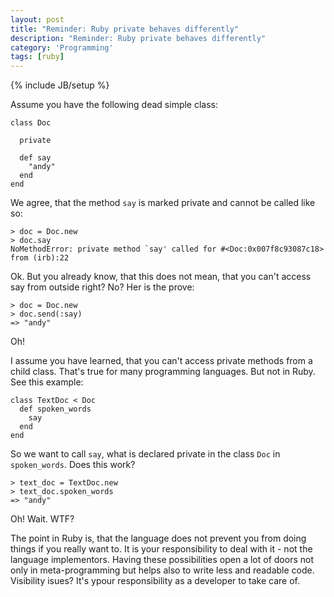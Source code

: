 ```yaml
---
layout: post
title: "Reminder: Ruby private behaves differently"
description: "Reminder: Ruby private behaves differently"
category: 'Programming'
tags: [ruby]
---
```

{% include JB/setup %}

Assume you have the following dead simple class:

    class Doc

      private

      def say
        "andy"
      end
    end

We agree, that the method `say` is marked private and cannot be called like so:

    > doc = Doc.new
    > doc.say
    NoMethodError: private method `say' called for #<Doc:0x007f8c93087c18>
    from (irb):22

Ok. But you already know, that this does not mean, that you can't access say from outside right? No? Her is the prove:

    > doc = Doc.new
    > doc.send(:say)
    => "andy" 

Oh!

I assume you have learned, that you can't access private methods from a child class. That's true for many programming languages. But not in Ruby. See this example:

    class TextDoc < Doc
      def spoken_words
        say
      end
    end

So we want to call `say`, what is declared private in the class `Doc` in `spoken_words`. Does this work?

    > text_doc = TextDoc.new
    > text_doc.spoken_words
    => "andy"

Oh! Wait. WTF?

The point in Ruby is, that the language does not prevent you from doing things if you really want to. It is your responsibility to deal with it - not the language implementors. Having these possibilities open a lot of doors not only in meta-programming but helps also to write less and readable code. Visibility isues? It's ypour responsibility as a developer to take care of.
